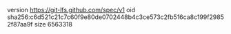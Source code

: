 version https://git-lfs.github.com/spec/v1
oid sha256:c6d521c21c7c60f9e80de0702448b4c3ce573c2fb516ca8c199f29852f87aa9f
size 6563318
